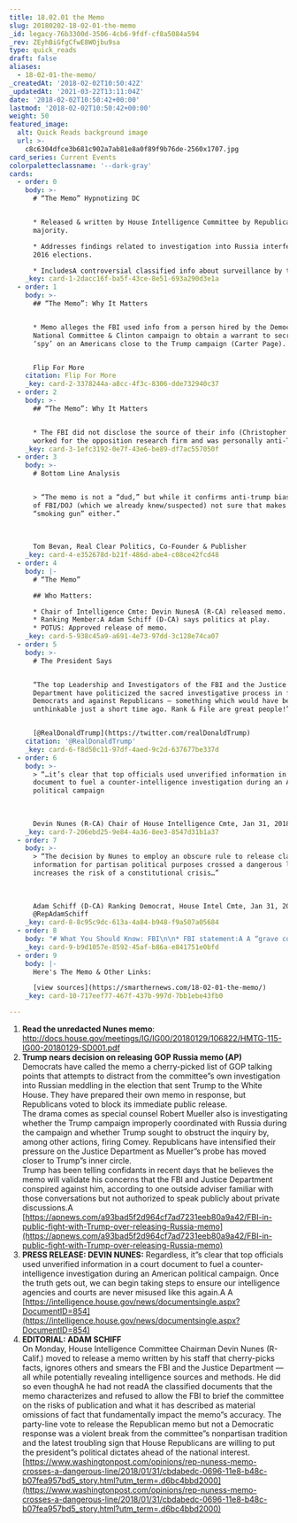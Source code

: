 ```yaml
---
title: 18.02.01 the Memo
slug: 20180202-18-02-01-the-memo
_id: legacy-76b3300d-3506-4cb6-9fdf-cf8a5084a594
_rev: ZEyhBiGfgCfwE8WOjbu9sa
type: quick_reads
draft: false
aliases:
  - 18-02-01-the-memo/
_createdAt: '2018-02-02T10:50:42Z'
_updatedAt: '2021-03-22T13:11:04Z'
date: '2018-02-02T10:50:42+00:00'
lastmod: '2018-02-02T10:50:42+00:00'
weight: 50
featured_image:
  alt: Quick Reads background image
  url: >-
    c8c6304dfce3b681c902a7ab81e8a0f89f9b76de-2560x1707.jpg
card_series: Current Events
colorpaletteclassname: '--dark-gray'
cards:
  - order: 0
    body: >-
      # “The Memo” Hypnotizing DC


      * Released & written by House Intelligence Committee by Republican
      majority.

      * Addresses findings related to investigation into Russia interference in
      2016 elections.

      * IncludesA controversial classified info about surveillance by the FBI.
    _key: card-1-2dacc16f-ba5f-43ce-8e51-693a290d3e1a
  - order: 1
    body: >-
      ## “The Memo”: Why It Matters


      * Memo alleges the FBI used info from a person hired by the Democrat
      National Committee & Clinton campaign to obtain a warrant to secretly
      ‘spy’ on an Americans close to the Trump campaign (Carter Page).


      Flip For More
    citation: Flip For More
    _key: card-2-3378244a-a8cc-4f3c-8306-dde732940c37
  - order: 2
    body: >-
      ## “The Memo”: Why It Matters


      * The FBI did not disclose the source of their info (Christopher Steele)
      worked for the opposition research firm and was personally anti-Trump.
    _key: card-3-1efc3192-0e7f-43e6-be89-df7ac557050f
  - order: 3
    body: >-
      # Bottom Line Analysis


      > “The memo is not a “dud,” but while it confirms anti-trump bias at top
      of FBI/DOJ (which we already knew/suspected) not sure that makes it a
      “smoking gun” either.”  
        
        
        
      Tom Bevan, Real Clear Politics, Co-Founder & Publisher
    _key: card-4-e352678d-b21f-486d-abe4-c08ce42fcd48
  - order: 4
    body: |-
      # “The Memo”

      ## Who Matters:

      * Chair of Intelligence Cmte: Devin NunesA (R-CA) released memo.
      * Ranking Member:A Adam Schiff (D-CA) says politics at play.
      * POTUS: Approved release of memo.
    _key: card-5-938c45a9-a691-4e73-97dd-3c128e74ca07
  - order: 5
    body: >-
      # The President Says


      “The top Leadership and Investigators of the FBI and the Justice
      Department have politicized the sacred investigative process in favor of
      Democrats and against Republicans – something which would have been
      unthinkable just a short time ago. Rank & File are great people!”


      [@RealDonaldTrump](https://twitter.com/realDonaldTrump)
    citation: '@RealDonaldTrump'
    _key: card-6-f8d50c11-97df-4aed-9c2d-637677be337d
  - order: 6
    body: >-
      > “…it’s clear that top officials used unverified information in a court
      document to fuel a counter-intelligence investigation during an American
      political campaign  
        
        
        
      Devin Nunes (R-CA) Chair of House Intelligence Cmte, Jan 31, 2018
    _key: card-7-206ebd25-9e84-4a36-8ee3-8547d31b1a37
  - order: 7
    body: >-
      > “The decision by Nunes to employ an obscure rule to release classified
      information for partisan political purposes crossed a dangerous line, and
      increases the risk of a constitutional crisis…”  
        
        
        
      Adam Schiff (D-CA) Ranking Democrat, House Intel Cmte, Jan 31, 2018 via
      @RepAdamSchiff
    _key: card-8-8c95c9dc-613a-4a84-b948-f9a507a05684
  - order: 8
    body: "# What You Should Know: FBI\n\n* FBI statement:A A “grave concerns” about memo’s accuracy\n* Surveillance of Americans by the FBI is approved throughA FISA courts a\x13 similar to getting a warrant in aA classifiedA setting.\n* However, if you’re “spied” on by FBI, you would not be told."
    _key: card-9-b9d1057e-8592-45af-b86a-e841751e0bfd
  - order: 9
    body: |-
      Here's The Memo & Other Links:

      [view sources](https://smarthernews.com/18-02-01-the-memo/)
    _key: card-10-717eef77-467f-437b-997d-7bb1ebe43fb0

---
```

1. **Read the unredacted Nunes memo**: http://docs.house.gov/meetings/IG/IG00/20180129/106822/HMTG-115-IG00-20180129-SD001.pdf
2. **Trump nears decision on releasing GOP Russia memo (AP)**  
Democrats have called the memo a cherry-picked list of GOP talking points that attempts to distract from the committee”s own investigation into Russian meddling in the election that sent Trump to the White House. They have prepared their own memo in response, but Republicans voted to block its immediate public release.  
The drama comes as special counsel Robert Mueller also is investigating whether the Trump campaign improperly coordinated with Russia during the campaign and whether Trump sought to obstruct the inquiry by, among other actions, firing Comey. Republicans have intensified their pressure on the Justice Department as Mueller”s probe has moved closer to Trump”s inner circle.  
Trump has been telling confidants in recent days that he believes the memo will validate his concerns that the FBI and Justice Department conspired against him, according to one outside adviser familiar with those conversations but not authorized to speak publicly about private discussions.A [https://apnews.com/a93bad5f2d964cf7ad7231eeb80a9a42/FBI-in-public-fight-with-Trump-over-releasing-Russia-memo](https://apnews.com/a93bad5f2d964cf7ad7231eeb80a9a42/FBI-in-public-fight-with-Trump-over-releasing-Russia-memo)
3. **PRESS RELEASE: DEVIN NUNES:** Regardless, it”s clear that top officials used unverified information in a court document to fuel a counter-intelligence investigation during an American political campaign. Once the truth gets out, we can begin taking steps to ensure our intelligence agencies and courts are never misused like this again.A A [https://intelligence.house.gov/news/documentsingle.aspx?DocumentID=854](https://intelligence.house.gov/news/documentsingle.aspx?DocumentID=854)
4. **EDITORIAL: ADAM SCHIFF**  
On Monday, House Intelligence Committee Chairman Devin Nunes (R-Calif.) moved to release a memo written by his staff that cherry-picks facts, ignores others and smears the FBI and the Justice Department — all while potentially revealing intelligence sources and methods. He did so even thoughA he had not readA the classified documents that the memo characterizes and refused to allow the FBI to brief the committee on the risks of publication and what it has described as material omissions of fact that fundamentally impact the memo”s accuracy. The party-line vote to release the Republican memo but not a Democratic response was a violent break from the committee”s nonpartisan tradition and the latest troubling sign that House Republicans are willing to put the president”s political dictates ahead of the national interest.[https://www.washingtonpost.com/opinions/rep-nuness-memo-crosses-a-dangerous-line/2018/01/31/cbdabedc-0696-11e8-b48c-b07fea957bd5_story.html?utm_term=.d6bc4bbd2000](https://www.washingtonpost.com/opinions/rep-nuness-memo-crosses-a-dangerous-line/2018/01/31/cbdabedc-0696-11e8-b48c-b07fea957bd5_story.html?utm_term=.d6bc4bbd2000)